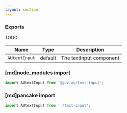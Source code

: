 ```yaml
---
layout: section
---
```


### Exports

TODO

| Name       | Type    | Description
|------------|---------|-----------------------------------------------------------------------------
| `AUtextInput` | default | The textInput component

### [md]node_modules import

```jsx
import AUtextInput from '@gov.au/text-input';
```

### [md]pancake import

```jsx
import AUtextInput from './text-input';
```
